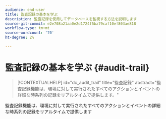 ```yaml
---
audience: end-user
title: 監査記録の基本を学ぶ
description: 監査記録を使用してデータベースを監視する方法を説明します
source-git-commit: e2e708a21aa0e2d1724f5ba79caf10ef803ae818
workflow-type: tm+mt
source-wordcount: '70'
ht-degree: 2%

---
```


# 監査記録の基本を学ぶ {#audit-trail}


>[!CONTEXTUALHELP]
>id="dc_audit_trail"
>title="監査記録"
>abstract="監査記録機能は、環境に対して実行されたすべてのアクションとイベントの詳細な時系列の記録をリアルタイムで提供します。"

監査記録機能は、環境に対して実行されたすべてのアクションとイベントの詳細な時系列の記録をリアルタイムで提供します